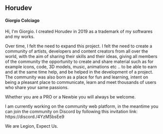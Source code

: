 <h2>Horudev</h2>
<h4>Giorgio Colciago</h4>

Hi, I'm Giorgio.
I created Horudev in 2019 as a trademark of my softwares and my works.

Over time, I felt the need to expand this project.
I felt the need to create a community of artists, developers and content creators from all over the world, with the aim of sharing their skills and their ideas, giving all members of the community the opportunity to create and share material such as for example icons, code, 3D models, music, animations etc .. to be able to earn and at the same time help, and be helped in the development of a project. The community was also born as a place for fun and learning, intent on being a pleasant place to communicate, learn and meet thousands of users who share your same passions.

Whether you are a PRO or a Newbie you will always be welcome.

I am currently working on the community web platform, in the meantime you can join the community on Discord by following this invitation link: https://discord./4YzM5bsEe9


We are Legion, Expect Us.

